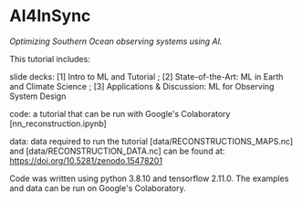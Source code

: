 # AI4InSync

*Optimizing Southern Ocean observing systems using AI.*


This tutorial includes:

slide decks: [1] Intro to ML and Tutorial ; [2] State-of-the-Art: ML in Earth and Climate Science ; [3] Applications & Discussion: ML for Observing System Design

code: a tutorial that can be run with Google's Colaboratory [nn_reconstruction.ipynb]

data: data required to run the tutorial [data/RECONSTRUCTIONS_MAPS.nc] and [data/RECONSTRUCTION_DATA.nc] can be found at: https://doi.org/10.5281/zenodo.15478201

Code was written using python 3.8.10 and tensorflow 2.11.0. The examples and data can be run on Google's Colaboratory.
